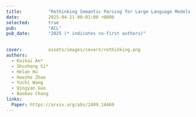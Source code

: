 ```yaml
---
title:          "Rethinking Semantic Parsing for Large Language Models: Enhancing LLM Performance with Semantic Hints"
date:           2025-04-21 00:01:00 +0800
selected:       true
pub:            "ACL"
pub_date:       "2025 (* indicates co-first authors)"

  
cover:          assets/images/covers/rethinking.png
authors:
  - Kaikai An*
  - Shuzheng Si*
  - Helan Hu
  - Haozhe Zhao
  - Yuchi Wang
  - Qingyan Guo
  - Baobao Chang 
links:
  Paper: https://arxiv.org/abs/2409.14469
---
```

